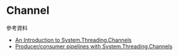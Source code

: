 # Channel

參考資料
- [An Introduction to System.Threading.Channels](https://devblogs.microsoft.com/dotnet/an-introduction-to-system-threading-channels/)
- [Producer/consumer pipelines with System.Threading.Channels](https://blog.maartenballiauw.be/post/2020/08/26/producer-consumer-pipelines-with-system-threading-channels.html)